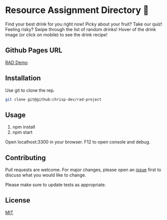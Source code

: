 # Resource Assignment Directory :book:
Find your best drink for you right now! Picky about your fruit? Take our quiz! Feeling risky? Swipe through the list of random drinks! Hover of the drink image (or click on mobile) to see the drink recipe!

## Github Pages URL
[RAD Demo](https://rad-prototype.herokuapp.com/user-info)

## Installation

Use git to clone the rep.

```bash
git clone git@github:chrisp-dev/rad-project
```

## Usage

1. npm install
2. npm start

Open localhost:3300 in your browser. F12 to open console and debug.

## Contributing
Pull requests are welcome. For major changes, please open an [issue](https://github.com/chrisp-dev/rad-project/issues) first to discuss what you would like to change.

Please make sure to update tests as appropriate.

## License
[MIT](https://choosealicense.com/licenses/mit/)
